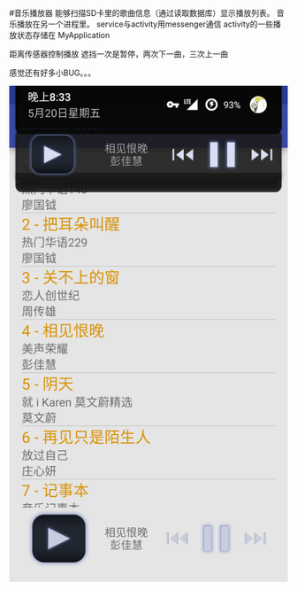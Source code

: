 #音乐播放器
能够扫描SD卡里的歌曲信息（通过读取数据库）显示播放列表。
音乐播放在另一个进程里。
service与activity用messenger通信
activity的一些播放状态存储在 MyApplication

距离传感器控制播放
遮挡一次是暂停，两次下一曲，三次上一曲

感觉还有好多小BUG。。。

![](https://github.com/falling/MusicPlayer/raw/master/screenshots/Screenshot_20160520-203323.png)  